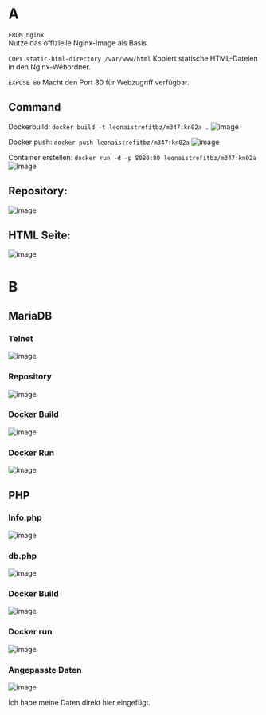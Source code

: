 # A 

```FROM nginx```   
Nutze das offizielle Nginx-Image als Basis.

```COPY static-html-directory /var/www/html``` 
Kopiert statische HTML-Dateien in den Nginx-Webordner.

```EXPOSE 80```
Macht den Port 80 für Webzugriff verfügbar.

## Command
Dockerbuild: 
```docker build -t leonaistrefitbz/m347:kn02a .``` 
![image](https://github.com/user-attachments/assets/319d623c-816b-45aa-92c1-83d1f8a771c8)

Docker push: 
```docker push leonaistrefitbz/m347:kn02a```
![image](https://github.com/user-attachments/assets/ced90a4a-bf05-4f03-89d7-259f836186e5)


Container erstellen: 
```docker run -d -p 8080:80 leonaistrefitbz/m347:kn02a```
![image](https://github.com/user-attachments/assets/daae4fb7-9806-40a5-8b3c-bbe7bd90ffde)

## Repository: 
![image](https://github.com/user-attachments/assets/e364d547-f9d9-4920-b99e-30edf237bfb6)

## HTML Seite: 
![image](https://github.com/user-attachments/assets/d197d17f-502c-49ad-bd51-76fed1dbc068)

# B 

## MariaDB

### Telnet 
![image](https://github.com/user-attachments/assets/6913a342-7f2f-4e82-a6ee-897cb682092f)

### Repository  
![image](https://github.com/user-attachments/assets/ad801867-c440-4823-959a-4e60ac39b6bb)

### Docker Build 
![image](https://github.com/user-attachments/assets/f84753e7-3454-4545-9979-83283781d565)

### Docker Run 
![image](https://github.com/user-attachments/assets/faf53d88-b7f4-4c19-ac2a-cae9f4dac26d)


## PHP 

### Info.php 
![image](https://github.com/user-attachments/assets/457a5ccc-1a9f-4c24-b6c9-a1d2c76233d9)

### db.php
![image](https://github.com/user-attachments/assets/36ac45e0-4353-40f6-949f-4dc776f45c0f)

### Docker Build 
![image](https://github.com/user-attachments/assets/d30052a3-55a2-41a2-a13a-4ead1533dcff)

### Docker run 
![image](https://github.com/user-attachments/assets/147e464c-7410-47df-aebf-21f22e59ad0b)


### Angepasste Daten 
![image](https://github.com/user-attachments/assets/85290922-b03f-4f66-ad3e-7c5309082e98)

Ich habe meine Daten direkt hier eingefügt. 


